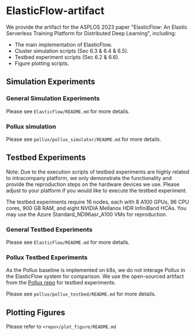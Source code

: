 # ElasticFlow-artifact

We provide the artifact for the ASPLOS 2023 paper "ElasticFlow: An Elastic Serverless Training Platform for Distributed Deep Learning", including:

- The main implementation of ElasticFlow.
- Cluster simulation scripts (Sec 6.3 \& 6.4 \& 6.5).
- Testbed experiment scripts (Sec 6.2 \& 6.6).
- Figure plotting scripts.

## Simulation Experiments

### General Simulation Experiments

Please see `ElasticFlow/README.md` for more details.

### Pollux simulation

Please see `pollux/pollux_simulator/README.md` for more details.

## Testbed Experiments
Note: Due to the execution scripts of testbed experiments are highly related to intracompany platform, we only demonstrate the functionality and provide the reproduction steps on the hardware devices we use. Please adjust to your platform if you would like to execute the testbed experiment.

The testbed experiments require 16 nodes, each with 8 A100 GPUs, 96 CPU cores, 900 GB RAM, and eight NVIDIA Mellanox HDR InfiniBand HCAs. 
You may use the Azure Standard_ND96asr_A100 VMs for reproduction.

### General Testbed Experiments
Please see `ElasticFlow/README.md` for more details.

### Pollux Testbed Experiments
As the Pollux baseline is implemented on k8s, we do not interage Pollux in the ElasticFlow system for comparison. We use the open-sourced artifact from the [Pollux repo](https://github.com/petuum/adaptdl/tree/osdi21-artifact) for testbed experiments. 

Please see `pollux/pollux_testbed/README.md` for more details.

## Plotting Figures
Please refer to `<repo>/plot_figure/README.md`
